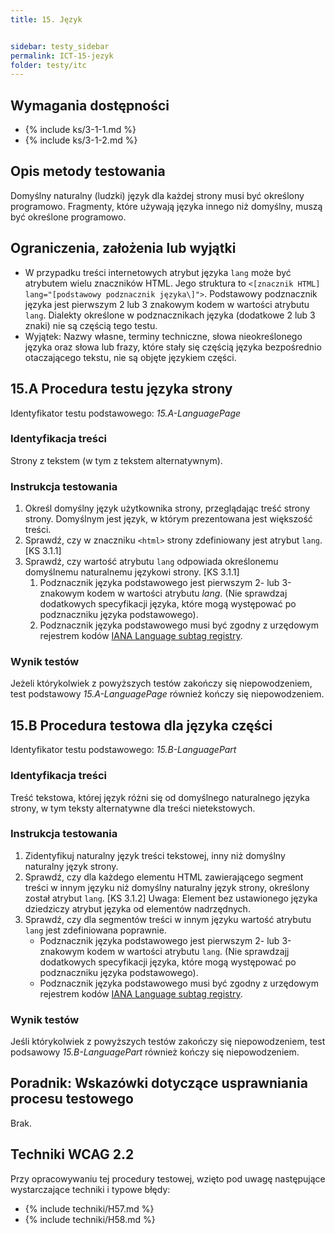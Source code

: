 ```yaml
---
title: 15. Język


sidebar: testy_sidebar
permalink: ICT-15-jezyk
folder: testy/itc
---
```


## Wymagania dostępności
- {% include ks/3-1-1.md %}
- {% include ks/3-1-2.md %}

## Opis metody testowania
Domyślny naturalny (ludzki) język dla każdej strony musi być określony programowo. Fragmenty, które używają języka innego niż domyślny, muszą być określone programowo.

## Ograniczenia, założenia lub wyjątki
-   W przypadku treści internetowych atrybut języka `lang` może być atrybutem wielu znaczników HTML. Jego struktura to `<[znacznik HTML] lang="[podstawowy podznacznik języka\]">`. Podstawowy podznacznik języka jest pierwszym 2 lub 3 znakowym kodem w wartości atrybutu `lang`. Dialekty określone w podznacznikach języka (dodatkowe 2 lub 3 znaki) nie są częścią tego testu.
-   Wyjątek:  Nazwy własne, terminy techniczne, słowa nieokreślonego języka oraz słowa lub frazy, które stały się częścią języka bezpośrednio otaczającego tekstu, nie są objęte językiem części.

## 15.A Procedura testu języka strony
Identyfikator testu podstawowego: _15.A-LanguagePage_

### Identyfikacja treści
Strony z tekstem (w tym z tekstem alternatywnym).

### Instrukcja testowania
1.  Określ domyślny język użytkownika strony, przeglądając treść strony strony. Domyślnym jest język, w którym prezentowana jest większość treści.
2.  Sprawdź, czy w znaczniku `<html>` strony zdefiniowany jest atrybut `lang`. [KS 3.1.1]
3.  Sprawdź, czy wartość atrybutu `lang` odpowiada określonemu domyślnemu naturalnemu językowi strony. [KS 3.1.1]
    1.  Podznacznik języka podstawowego jest pierwszym 2- lub 3-znakowym kodem w wartości atrybutu *lang*. (Nie sprawdzaj dodatkowych specyfikacji języka, które mogą występować po podznaczniku języka podstawowego).
    2.  Podznacznik języka podstawowego musi być zgodny z urzędowym rejestrem kodów [IANA Language subtag registry](http://www.iana.org/assignments/language-subtag-registry).

### Wynik testów
Jeżeli którykolwiek z powyższych testów zakończy się niepowodzeniem, test podstawowy _15.A-LanguagePage_ również kończy się niepowodzeniem.

## 15.B Procedura testowa dla języka części
Identyfikator testu podstawowego: _15.B-LanguagePart_

### Identyfikacja treści
Treść tekstowa, której język różni się od domyślnego naturalnego języka strony, w tym teksty alternatywne dla treści nietekstowych.

### Instrukcja testowania
1.  Zidentyfikuj naturalny język treści tekstowej, inny niż domyślny naturalny język strony.
2.  Sprawdź, czy dla każdego elementu HTML zawierającego segment treści w innym języku niż domyślny naturalny język strony, określony został atrybut `lang`. [KS 3.1.2] Uwaga: Element bez ustawionego języka dziedziczy atrybut języka od elementów nadrzędnych.
3.  Sprawdź, czy dla segmentów treści w innym języku wartość atrybutu `lang` jest zdefiniowana poprawnie.
    -  Podznacznik języka podstawowego jest pierwszym 2- lub 3-znakowym kodem w wartości atrybutu `lang`. (Nie sprawdzajj dodatkowych specyfikacji języka, które mogą występować po podznaczniku języka podstawowego).
    -  Podznacznik języka podstawowego musi być zgodny z urzędowym rejestrem kodów [IANA Language subtag registry](http://www.iana.org/assignments/language-subtag-registry).

### Wynik testów
Jeśli którykolwiek z powyższych testów zakończy się niepowodzeniem, test podsawowy  _15.B-LanguagePart_ również kończy się niepowodzeniem.

##  Poradnik: Wskazówki dotyczące usprawniania procesu testowego
Brak.

## Techniki WCAG 2.2
Przy opracowywaniu tej procedury testowej, wzięto pod uwagę następujące wystarczające techniki i typowe błędy:

- {% include techniki/H57.md %}
- {% include techniki/H58.md %}
